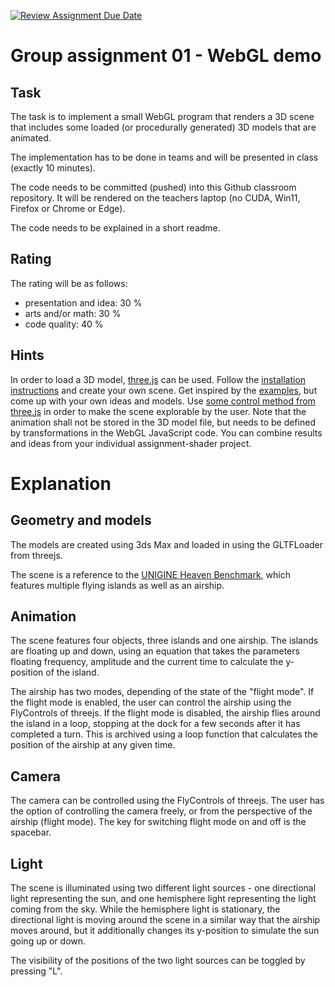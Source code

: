 [![Review Assignment Due Date](https://classroom.github.com/assets/deadline-readme-button-24ddc0f5d75046c5622901739e7c5dd533143b0c8e959d652212380cedb1ea36.svg)](https://classroom.github.com/a/1Zvp0ubu)
# Group assignment 01 - WebGL demo

## Task
The task is to implement a small WebGL program that renders a 3D scene that includes some loaded (or procedurally generated) 3D models that are animated.

The implementation has to be done in teams and will be presented in class (exactly 10 minutes).

The code needs to be committed (pushed) into this Github classroom repository. It will be rendered on the teachers laptop (no CUDA, Win11, Firefox or Chrome or Edge).

The code needs to be explained in a short readme.

## Rating
The rating will be as follows:
- presentation and idea: 30 % 
- arts and/or math: 30 %
- code quality: 40 %

## Hints
In order to load a 3D model, [three.js](https://threejs.org) can be used. Follow the [installation instructions](https://threejs.org/docs/#manual/en/introduction/Installation) and create your own scene. Get inspired by the [examples](https://threejs.org/examples/), but come up with your own ideas and models. Use [some control method from three.js](https://threejs.org/examples/?q=controls) in order to make the scene explorable by the user. Note that the animation shall not be stored in the 3D model file, but needs to be defined by transformations in the WebGL JavaScript code. You can combine results and ideas from your individual assignment-shader project.

# Explanation

## Geometry and models
The models are created using 3ds Max and loaded in using the GLTFLoader from threejs.

The scene is a reference to the [UNIGINE Heaven Benchmark](https://youtu.be/3PkXImE8RXo?t=223), which features multiple flying islands as well as an airship.

## Animation
The scene features four objects, three islands and one airship. The islands are floating up and down, using an equation that takes the parameters floating frequency, amplitude and the current time to calculate the y-position of the island. 

The airship has two modes, depending of the state of the "flight mode". If the flight mode is enabled, the user can control the airship using the FlyControls of threejs. If the flight mode is disabled, the airship flies around the island in a loop, stopping at the dock for a few seconds after it has completed a turn. This is archived using a loop function that calculates the position of the airship at any given time.

## Camera
The camera can be controlled using the FlyControls of threejs. The user has the option of controlling the camera freely, or from the perspective of the airship (flight mode). The key for switching flight mode on and off is the spacebar.

## Light
The scene is illuminated using two different light sources - one directional light representing the sun, and one hemisphere light representing the light coming from the sky. 
While the hemisphere light is stationary, the directional light is moving around the scene in a similar way that the airship moves around, but it additionally changes its y-position to simulate the sun going up or down.

The visibility of the positions of the two light sources can be toggled by pressing "L". 